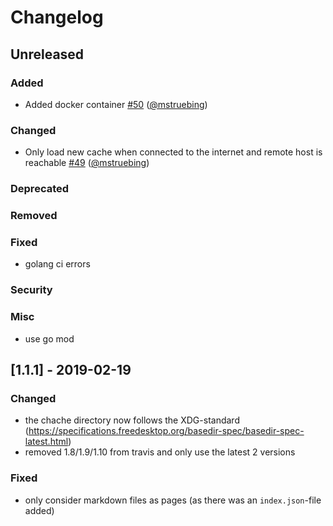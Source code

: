 # Changelog

## Unreleased
### Added
* Added docker container [#50](https://github.com/mstruebing/tldr/pull/50) ([@mstruebing](https://github.com/mstruebing))
### Changed
* Only load new cache when connected to the internet and remote host is reachable [#49](https://github.com/mstruebing/tldr/pull/49) ([@mstruebing](https://github.com/mstruebing))
### Deprecated
### Removed
### Fixed
* golang ci errors
### Security
### Misc
* use go mod

## [1.1.1] - 2019-02-19
### Changed
* the chache directory now follows the XDG-standard (https://specifications.freedesktop.org/basedir-spec/basedir-spec-latest.html)
* removed 1.8/1.9/1.10 from travis and only use the latest 2 versions
### Fixed
* only consider markdown files as pages (as there was an `index.json`-file added)
